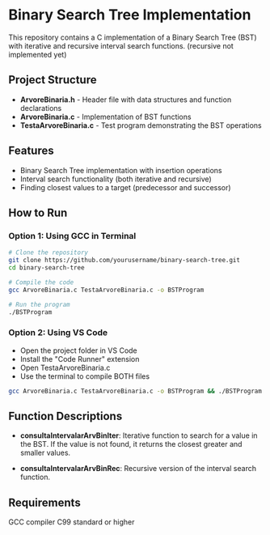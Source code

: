# Binary Search Tree Implementation

This repository contains a C implementation of a Binary Search Tree (BST) with iterative and recursive interval search functions. (recursive not implemented yet)


## Project Structure

- **ArvoreBinaria.h** - Header file with data structures and function declarations
- **ArvoreBinaria.c** - Implementation of BST functions
- **TestaArvoreBinaria.c** - Test program demonstrating the BST operations

## Features

- Binary Search Tree implementation with insertion operations
- Interval search functionality (both iterative and recursive)
- Finding closest values to a target (predecessor and successor)

## How to Run

### Option 1: Using GCC in Terminal

```bash
# Clone the repository
git clone https://github.com/yourusername/binary-search-tree.git
cd binary-search-tree

# Compile the code
gcc ArvoreBinaria.c TestaArvoreBinaria.c -o BSTProgram

# Run the program
./BSTProgram

```

### Option 2: Using VS Code

- Open the project folder in VS Code 
- Install the "Code Runner" extension 
- Open TestaArvoreBinaria.c 
- Use the terminal to compile BOTH files

```bash
gcc ArvoreBinaria.c TestaArvoreBinaria.c -o BSTProgram && ./BSTProgram
```

## Function Descriptions

- **consultaIntervalarArvBinIter**: Iterative function to search for a value in the BST. If the value is not found, it returns the closest greater and smaller values.

- **consultaIntervalarArvBinRec**: Recursive version of the interval search function.

## Requirements
GCC compiler
C99 standard or higher
